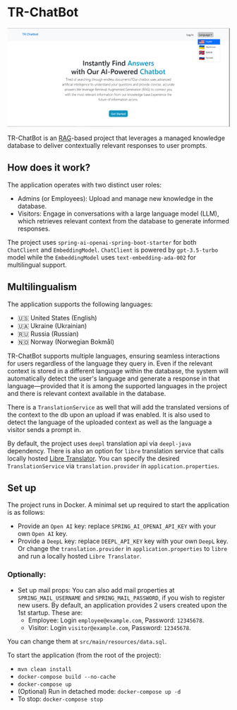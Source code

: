 # TR-ChatBot

![img.png](preview.png)

TR-ChatBot is an [RAG](https://en.wikipedia.org/wiki/Retrieval-augmented_generation)-based project that leverages a managed knowledge database to deliver contextually relevant responses to user prompts.

## How does it work?
The application operates with two distinct user roles:

- Admins (or Employees): Upload and manage new knowledge in the database.
- Visitors: Engage in conversations with a large language model (LLM), which retrieves relevant context from the database to generate informed responses.

The project uses ```spring-ai-openai-spring-boot-starter``` for both ```ChatClient``` and ```EmbeddingModel```.
```ChatClient``` is powered by ```gpt-3.5-turbo``` model while the ```EmbeddingModel``` uses ```text-embedding-ada-002``` for multilingual support.

## Multilingualism

The application supports the following languages:

- 🇺🇸 United States (English)
- 🇺🇦 Ukraine (Ukrainian)
- 🇷🇺 Russia (Russian)
- 🇳🇴 Norway (Norwegian Bokmål)

TR-ChatBot supports multiple languages, ensuring seamless interactions for users regardless of the language they query in.
Even if the relevant context is stored in a different language within the database,
the system will automatically detect the user's language and generate a response in that language—provided
that it is among the supported languages in the project and there is relevant context available in the database.

There is a ```TranslationService``` as well that will add the translated versions of the context to the db upon an upload if was enabled.
It is also used to detect the language of the uploaded context as well as the language a visitor sends a prompt in.

By default, the project uses ```deepl``` translation api via ```deepl-java``` dependency.
There is also an option for ```libre``` translation service that calls locally hosted [Libre Translator](https://libretranslate.com/).
You can specify the desired ```TranslationService``` via ```translation.provider``` in ```application.properties```.

## Set up
The project runs in Docker. A minimal set up required to start the application is as follows:

- Provide an ```Open AI``` key: replace ```SPRING_AI_OPENAI_API_KEY``` with your own ```Open AI``` key.
- Provide a ```DeepL``` key: replace ```DEEPL_API_KEY``` key with your own ```DeepL``` key. 
Or change the ```translation.provider``` in ```application.properties``` to ```libre``` and run a locally hosted ```Libre Translator```. 

### Optionally:

- Set up mail props: You can also add mail properties at ```SPRING_MAIL_USERNAME``` and ```SPRING_MAIL_PASSWORD```, if you wish to register new users. By default, an application provides 2 users created
upon the 1st startup. These are:
  - Employee: Login ```employee@example.com```, Password: ```12345678```.
  - Visitor: Login ```visitor@example.com```, Password: ```12345678```.

You can change them at ```src/main/resources/data.sql```.

To start the application (from the root of the project):

- `mvn clean install`
- `docker-compose build --no-cache`
- `docker-compose up`
- (Optional) Run in detached mode: `docker-compose up -d`
- To stop: `docker-compose stop`


